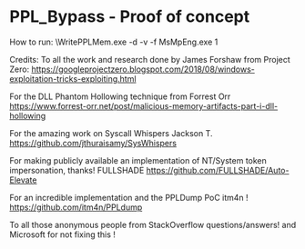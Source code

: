 # PPL_Bypass - Proof of concept
 How to run: \WritePPLMem.exe -d -v -f MsMpEng.exe 1

Credits:
To all the work and research done by James Forshaw from Project Zero: https://googleprojectzero.blogspot.com/2018/08/windows-exploitation-tricks-exploiting.html


For the DLL Phantom Hollowing technique from Forrest Orr
https://www.forrest-orr.net/post/malicious-memory-artifacts-part-i-dll-hollowing

For the amazing work on Syscall Whispers Jackson T.  https://github.com/jthuraisamy/SysWhispers

For making publicly available an implementation of NT/System token impersonation, thanks! FULLSHADE 
https://github.com/FULLSHADE/Auto-Elevate

For an incredible implementation and the PPLDump PoC itm4n !
https://github.com/itm4n/PPLdump


To all those anonymous people from StackOverflow questions/answers!
and Microsoft for not fixing this !
